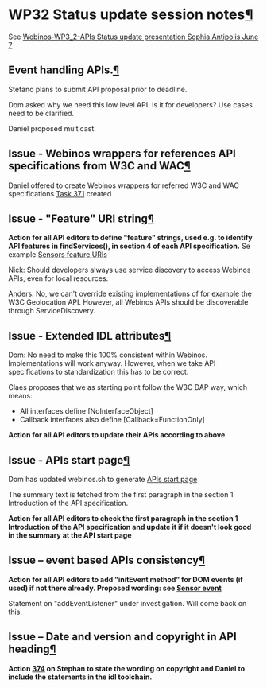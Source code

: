 WP32 Status update session notes[¶](#WP32-Status-update-session-notes)
======================================================================

See [Webinos-WP3\_2-APIs Status update presentation Sophia Antipolis
June
7](http://dev.webinos.org/redmine/attachments/644/Webinos-WP3_2-APIs_Status_update_Sophia_Antipolis_June_7.pptx)

Event handling APIs.[¶](#Event-handling-APIs)
---------------------------------------------

Stefano plans to submit API proposal prior to deadline.

Dom asked why we need this low level API. Is it for developers? Use
cases need to be clarified.

Daniel proposed multicast.

Issue - Webinos wrappers for references API specifications from W3C and WAC[¶](#Issue-Webinos-wrappers-for-references-API-specifications-from-W3C-and-WAC)
----------------------------------------------------------------------------------------------------------------------------------------------------------

Daniel offered to create Webinos wrappers for referred W3C and WAC
specifications [Task 371](http://dev.webinos.org/redmine/issues/371)
created

Issue - "Feature" URI string[¶](#Issue-Feature-URI-string)
----------------------------------------------------------

**Action for all API editors to define "feature" strings, used e.g. to
identify API features in findServices(), in section 4 of each API
specification.** Se example [Sensors feature
URIs](http://dev.webinos.org/specifications/draft/sensors.html#api-features)

Nick: Should developers always use service discovery to access Webinos
APIs, even for local resources.

Anders: No, we can't override existing implementations of for example
the W3C Geolocation API. However, all Webinos APIs should be
discoverable through ServiceDiscovery.

Issue - Extended IDL attributes[¶](#Issue-Extended-IDL-attributes)
------------------------------------------------------------------

Dom: No need to make this 100% consistent within Webinos.
Implementations will work anyway. However, when we take API
specifications to standardization this has to be correct.

Claes proposes that we as starting point follow the W3C DAP way, which
means:

-   All interfaces define [NoInterfaceObject]
-   Callback interfaces also define [Callback=FunctionOnly]

**Action for all API editors to update their APIs according to above**

Issue - APIs start page[¶](#Issue-APIs-start-page)
--------------------------------------------------

Dom has updated webinos.sh to generate [APIs start
page](http://dev.webinos.org/specifications/draft/)

The summary text is fetched from the first paragraph in the section 1
Introduction of the API specification.

**Action for all API editors to check the first paragraph in the section
1 Introduction of the API specification and update it if it doesn't look
good in the summary at the API start page**

Issue – event based APIs consistency[¶](#Issue-–-event-based-APIs-consistency)
------------------------------------------------------------------------------

**Action for all API editors to add ”initEvent method” for DOM events
(if used) if not there already. Proposed wording: see [Sensor
event](http://dev.webinos.org/specifications/draft/sensors.html#::sensors::SensorEvent)**

Statement on "addEventListener" under investigation. Will come back on
this.

Issue – Date and version and copyright in API heading[¶](#Issue-–-Date-and-version-and-copyright-in-API-heading)
----------------------------------------------------------------------------------------------------------------

**Action [374](http://dev.webinos.org/redmine/issues/374) on Stephan to
state the wording on copyright and Daniel to include the statements in
the idl toolchain.**

